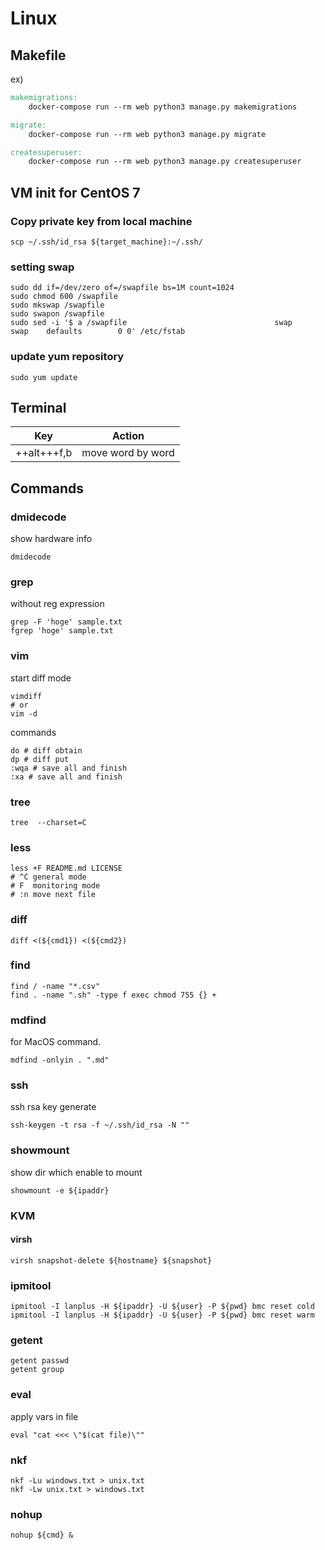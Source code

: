 # Linux
## Makefile
ex)
```Makefile
makemigrations:
    docker-compose run --rm web python3 manage.py makemigrations

migrate:
    docker-compose run --rm web python3 manage.py migrate

createsuperuser:
    docker-compose run --rm web python3 manage.py createsuperuser
```

## VM init for CentOS 7
### Copy private key from local machine
```bash=
scp ~/.ssh/id_rsa ${target_machine}:~/.ssh/
```

### setting swap
```bash=
sudo dd if=/dev/zero of=/swapfile bs=1M count=1024
sudo chmod 600 /swapfile
sudo mkswap /swapfile
sudo swapon /swapfile
sudo sed -i '$ a /swapfile                                 swap                    swap    defaults        0 0' /etc/fstab
```

### update yum repository
```bash=
sudo yum update
```

## Terminal
|Key|Action|
----|-------
|++alt+++f,b|move word by word|


## Commands
### dmidecode
show hardware info
```bash=
dmidecode
```

### grep
without reg expression
```bash=
grep -F 'hoge' sample.txt
fgrep 'hoge' sample.txt
```

### vim
start diff mode

```bash=
vimdiff
# or
vim -d
```

commands

```bash=
do # diff obtain
dp # diff put
:wqa # save all and finish
:xa # save all and finish
```

### tree
```
tree  --charset=C
```

### less
```bash=
less +F README.md LICENSE
# ^C general mode
# F  monitoring mode
# :n move next file
```

### diff
```bash=
diff <(${cmd1}) <(${cmd2})
```

### find
```bash=
find / -name "*.csv"
find . -name ".sh" -type f exec chmod 755 {} +
```

### mdfind
for MacOS command.

```bash=
mdfind -onlyin . ".md"
```

### ssh
ssh rsa key generate
```bash=
ssh-keygen -t rsa -f ~/.ssh/id_rsa -N ""
```

### showmount
show dir which enable to mount
```bash=
showmount -e ${ipaddr}
```

### KVM
#### virsh
```bash=
virsh snapshot-delete ${hostname} ${snapshot}
```

### ipmitool
```bash=
ipmitool -I lanplus -H ${ipaddr} -U ${user} -P ${pwd} bmc reset cold
ipmitool -I lanplus -H ${ipaddr} -U ${user} -P ${pwd} bmc reset warm
```

### getent
```bash=
getent passwd
getent group
```

### eval
apply vars in file
```bash=
eval "cat <<< \"$(cat file)\""
```

### nkf
```bash=
nkf -Lu windows.txt > unix.txt
nkf -Lw unix.txt > windows.txt
```

### nohup
```bash=
nohup ${cmd} &
```


